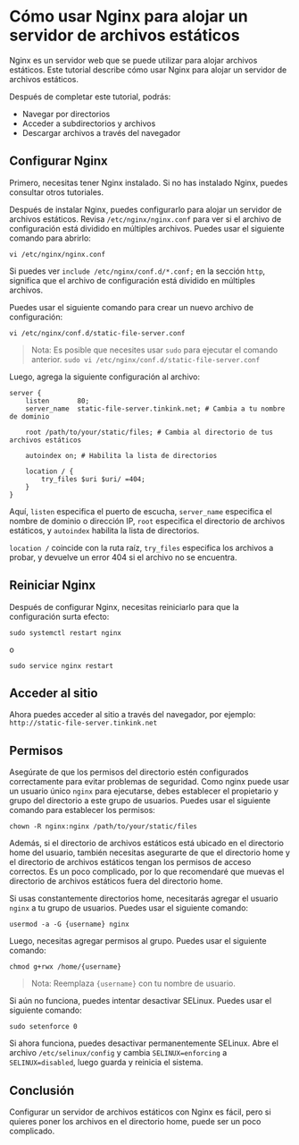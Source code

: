 # Cómo usar Nginx para alojar un servidor de archivos estáticos

Nginx es un servidor web que se puede utilizar para alojar archivos estáticos. Este tutorial describe cómo usar Nginx para alojar un servidor de archivos estáticos.

Después de completar este tutorial, podrás:

- Navegar por directorios
- Acceder a subdirectorios y archivos
- Descargar archivos a través del navegador

## Configurar Nginx

Primero, necesitas tener Nginx instalado. Si no has instalado Nginx, puedes consultar otros tutoriales.

Después de instalar Nginx, puedes configurarlo para alojar un servidor de archivos estáticos. Revisa `/etc/nginx/nginx.conf` para ver si el archivo de configuración está dividido en múltiples archivos. Puedes usar el siguiente comando para abrirlo:

```
vi /etc/nginx/nginx.conf
```

Si puedes ver `include /etc/nginx/conf.d/*.conf;` en la sección `http`, significa que el archivo de configuración está dividido en múltiples archivos.

Puedes usar el siguiente comando para crear un nuevo archivo de configuración:

```
vi /etc/nginx/conf.d/static-file-server.conf
```

> Nota: Es posible que necesites usar `sudo` para ejecutar el comando anterior. `sudo vi /etc/nginx/conf.d/static-file-server.conf`

Luego, agrega la siguiente configuración al archivo:

```
server {
    listen       80;
    server_name  static-file-server.tinkink.net; # Cambia a tu nombre de dominio

    root /path/to/your/static/files; # Cambia al directorio de tus archivos estáticos

    autoindex on; # Habilita la lista de directorios

    location / {
        try_files $uri $uri/ =404;
    }
}
```

Aquí, `listen` especifica el puerto de escucha, `server_name` especifica el nombre de dominio o dirección IP, `root` especifica el directorio de archivos estáticos, y `autoindex` habilita la lista de directorios.

`location /` coincide con la ruta raíz, `try_files` especifica los archivos a probar, y devuelve un error 404 si el archivo no se encuentra.

## Reiniciar Nginx

Después de configurar Nginx, necesitas reiniciarlo para que la configuración surta efecto:

```
sudo systemctl restart nginx
```

o

```
sudo service nginx restart
```

## Acceder al sitio

Ahora puedes acceder al sitio a través del navegador, por ejemplo: `http://static-file-server.tinkink.net`

## Permisos

Asegúrate de que los permisos del directorio estén configurados correctamente para evitar problemas de seguridad. Como nginx puede usar un usuario único `nginx` para ejecutarse, debes establecer el propietario y grupo del directorio a este grupo de usuarios. Puedes usar el siguiente comando para establecer los permisos:

```
chown -R nginx:nginx /path/to/your/static/files
```

Además, si el directorio de archivos estáticos está ubicado en el directorio home del usuario, también necesitas asegurarte de que el directorio home y el directorio de archivos estáticos tengan los permisos de acceso correctos. Es un poco complicado, por lo que recomendaré que muevas el directorio de archivos estáticos fuera del directorio home.

Si usas constantemente directorios home, necesitarás agregar el usuario `nginx` a tu grupo de usuarios. Puedes usar el siguiente comando:

```
usermod -a -G {username} nginx
```

Luego, necesitas agregar permisos al grupo. Puedes usar el siguiente comando:

```
chmod g+rwx /home/{username}
```

> Nota: Reemplaza `{username}` con tu nombre de usuario.

Si aún no funciona, puedes intentar desactivar SELinux. Puedes usar el siguiente comando:

```
sudo setenforce 0
```

Si ahora funciona, puedes desactivar permanentemente SELinux. Abre el archivo `/etc/selinux/config` y cambia `SELINUX=enforcing` a `SELINUX=disabled`, luego guarda y reinicia el sistema.

## Conclusión

Configurar un servidor de archivos estáticos con Nginx es fácil, pero si quieres poner los archivos en el directorio home, puede ser un poco complicado.